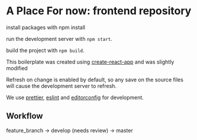 # A Place For now: frontend repository
install packages with npm install

run the development server with `npm start`.

build the project with `npm build`.

This boilerplate was created using [create-react-app](https://github.com/facebook/create-react-app)
and was slightly modified

Refresh on change is enabled by default, so any save on the source files will cause
the development server to refresh.

We use [prettier](https://prettier.io/), [eslint](https://eslint.org/) and
[editorconfig](https://editorconfig.org/) for development.

## Workflow

feature_branch -> develop (needs review) -> master
